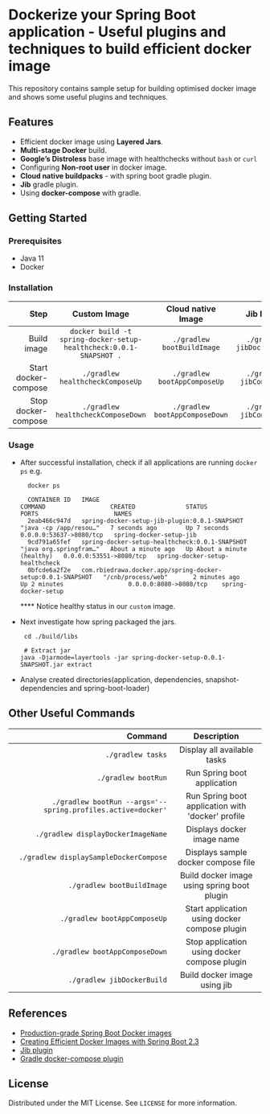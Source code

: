 # Dockerize your Spring Boot application - Useful plugins and techniques to build efficient docker image

This repository contains sample setup for building optimised docker image and shows some useful plugins and techniques.

## Features

* Efficient docker image using **Layered Jars**.
* **Multi-stage Docker** build.
* **Google’s Distroless** base image with healthchecks without `bash` or `curl`
* Configuring **Non-root user** in docker image.
* **Cloud native buildpacks** - with spring boot gradle plugin.
* **Jib** gradle plugin.
* Using **docker-compose** with gradle.

## Getting Started

### Prerequisites

* Java 11
* Docker

### Installation

|Step| Custom Image | Cloud native Image| Jib Image |
| -------------:|:--------:|:--------:|:--------:|
| Build image | `docker build -t spring-docker-setup-healthcheck:0.0.1-SNAPSHOT .` |`./gradlew bootBuildImage` |`./gradlew jibDockerBuild` | 
| Start docker-compose |  `./gradlew healthcheckComposeUp` | `./gradlew bootAppComposeUp` |`./gradlew jibComposeUp` | 
| Stop docker-compose |  `./gradlew healthcheckComposeDown` | `./gradlew bootAppComposeDown` |`./gradlew jibComposeUp` |

### Usage

* After successful installation, check if all applications are running `docker ps` e.g.
    ```shell
      docker ps
  
      CONTAINER ID   IMAGE                                                         COMMAND                  CREATED              STATUS                        PORTS                     NAMES
      2eab466c947d   spring-docker-setup-jib-plugin:0.0.1-SNAPSHOT                 "java -cp /app/resou…"   7 seconds ago        Up 7 seconds                  0.0.0.0:53637->8080/tcp   spring-docker-setup-jib
      9cd791a65fef   spring-docker-setup-healthcheck:0.0.1-SNAPSHOT                "java org.springfram…"   About a minute ago   Up About a minute (healthy)   0.0.0.0:53551->8080/tcp   spring-docker-setup-healthcheck
      0bfcde6a2f2e   com.rbiedrawa.docker.app/spring-docker-setup:0.0.1-SNAPSHOT   "/cnb/process/web"       2 minutes ago        Up 2 minutes                  0.0.0.0:8080->8080/tcp    spring-docker-setup
    ```
  **** Notice healthy status in our `custom` image.

* Next investigate how spring packaged the jars.
  ```shell
   cd ./build/libs
  
   # Extract jar
  java -Djarmode=layertools -jar spring-docker-setup-0.0.1-SNAPSHOT.jar extract
  ```
  
* Analyse created directories(application, dependencies, snapshot-dependencies and spring-boot-loader) 

## Other Useful Commands

| Command | Description | 
| -------------:|:--------:|
| `./gradlew tasks` | Display all available tasks |
| `./gradlew bootRun` | Run Spring boot application |
| `./gradlew bootRun --args='--spring.profiles.active=docker'` | Run Spring boot application with 'docker' profile |
| `./gradlew displayDockerImageName` | Displays docker image name |
| `./gradlew displaySampleDockerCompose` | Displays sample docker compose file  |
| `./gradlew bootBuildImage` | Build docker image using spring boot plugin|
| `./gradlew bootAppComposeUp` | Start application using docker compose plugin |
| `./gradlew bootAppComposeDown` | Stop application using docker compose plugin |
| `./gradlew jibDockerBuild` | Build docker image using jib |

## References

* [Production-grade Spring Boot Docker images](https://pete-woods.com/2019/02/production-grade-spring-boot-docker-images/)
* [Creating Efficient Docker Images with Spring Boot 2.3](https://spring.io/blog/2020/08/14/creating-efficient-docker-images-with-spring-boot-2-3)
* [Jib plugin](https://github.com/GoogleContainerTools/jib)
* [Gradle docker-compose plugin](https://github.com/avast/gradle-docker-compose-plugin)

## License

Distributed under the MIT License. See `LICENSE` for more information.
